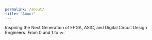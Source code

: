 ```yaml
---
permalink: /about/
title: "About"
---
```


Inspiring the Next Generation of FPGA, ASIC, and Digital Circuit Design Engineers. From 0 and 1 to ∞.
